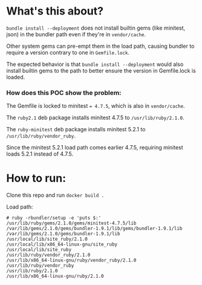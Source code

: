 # What's this about?

`bundle install --deployment` does not install builtin gems (like minitest,
json) in the bundler path even if they're in `vendor/cache`.

Other system gems can pre-empt them in the load path, causing bundler to require
a version contrary to one in `Gemfile.lock`.

The expected behavior is that `bundle install --deployment` would also install
builtin gems to the path to better ensure the version in Gemfile.lock is loaded.

### How does this POC show the problem:

The Gemfile is locked to minitest `= 4.7.5`, which is also in `vendor/cache`.

The `ruby2.1` deb package installs minitest 4.7.5 to `/usr/lib/ruby/2.1.0`.

The `ruby-minitest` deb package installs minitest 5.2.1 to
`/usr/lib/ruby/vendor_ruby`.

Since the minitest 5.2.1 load path comes earlier 4.7.5, requiring minitest loads
5.2.1 instead of 4.7.5.

# How to run:

Clone this repo and run `docker build .`

Load path:
```
# ruby -rbundler/setup -e 'puts $:'
/usr/lib/ruby/gems/2.1.0/gems/minitest-4.7.5/lib
/var/lib/gems/2.1.0/gems/bundler-1.9.1/lib/gems/bundler-1.9.1/lib
/var/lib/gems/2.1.0/gems/bundler-1.9.1/lib
/usr/local/lib/site_ruby/2.1.0
/usr/local/lib/x86_64-linux-gnu/site_ruby
/usr/local/lib/site_ruby
/usr/lib/ruby/vendor_ruby/2.1.0
/usr/lib/x86_64-linux-gnu/ruby/vendor_ruby/2.1.0
/usr/lib/ruby/vendor_ruby
/usr/lib/ruby/2.1.0
/usr/lib/x86_64-linux-gnu/ruby/2.1.0
```
